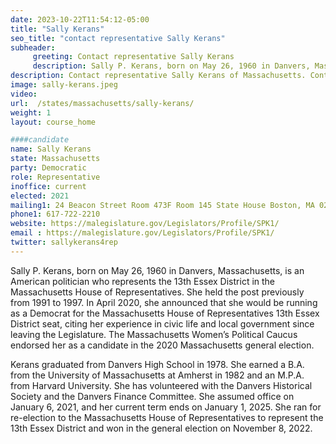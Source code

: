 ```yaml
---
date: 2023-10-22T11:54:12-05:00
title: "Sally Kerans"
seo_title: "contact representative Sally Kerans"
subheader:
     greeting: Contact representative Sally Kerans
     description: Sally P. Kerans, born on May 26, 1960 in Danvers, Massachusetts, is an American politician who represents the 13th Essex District in the Massachusetts House of Representatives.
description: Contact representative Sally Kerans of Massachusetts. Contact information for Sally Kerans includes email address, phone number, and mailing address.
image: sally-kerans.jpeg
video:
url:  /states/massachusetts/sally-kerans/
weight: 1
layout: course_home

####candidate
name: Sally Kerans
state: Massachusetts
party: Democratic
role: Representative
inoffice: current
elected: 2021
mailing1: 24 Beacon Street Room 473F Room 145 State House Boston, MA 02133
phone1: 617-722-2210
website: https://malegislature.gov/Legislators/Profile/SPK1/
email : https://malegislature.gov/Legislators/Profile/SPK1/
twitter: sallykerans4rep
---
```


Sally P. Kerans, born on May 26, 1960 in Danvers, Massachusetts, is an American politician who represents the 13th Essex District in the Massachusetts House of Representatives. She held the post previously from 1991 to 1997. In April 2020, she announced that she would be running as a Democrat for the Massachusetts House of Representatives 13th Essex District seat, citing her experience in civic life and local government since leaving the Legislature. The Massachusetts Women’s Political Caucus endorsed her as a candidate in the 2020 Massachusetts general election.

Kerans graduated from Danvers High School in 1978. She earned a B.A. from the University of Massachusetts at Amherst in 1982 and an M.P.A. from Harvard University. She has volunteered with the Danvers Historical Society and the Danvers Finance Committee. She assumed office on January 6, 2021, and her current term ends on January 1, 2025. She ran for re-election to the Massachusetts House of Representatives to represent the 13th Essex District and won in the general election on November 8, 2022.
